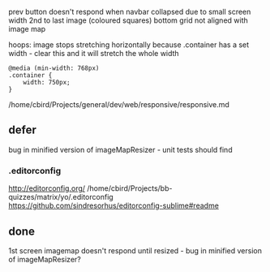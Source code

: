 prev button doesn't respond when navbar collapsed due to small screen width
2nd to last image (coloured squares) bottom grid not aligned with image map

hoops: image stops stretching horizontally because .container has a set width - clear this and it will stretch the whole width

    @media (min-width: 768px)
    .container {
        width: 750px;
    }

/home/cbird/Projects/general/dev/web/responsive/responsive.md

## defer

bug in minified version of imageMapResizer - unit tests should find

### .editorconfig 

http://editorconfig.org/
/home/cbird/Projects/bb-quizzes/matrix/yo/.editorconfig
https://github.com/sindresorhus/editorconfig-sublime#readme

## done

1st screen imagemap doesn't respond until resized - bug in minified version of imageMapResizer?